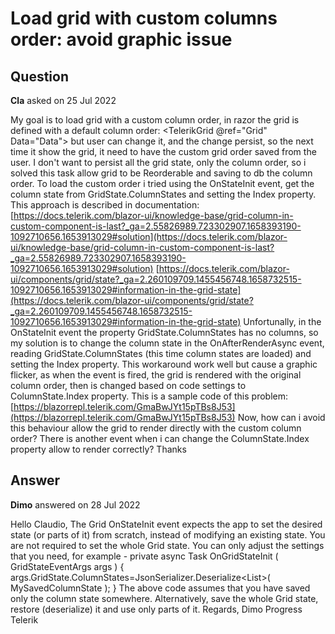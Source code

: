 # Load grid with custom columns order: avoid graphic issue

## Question

**Cla** asked on 25 Jul 2022

My goal is to load grid with a custom column order, in razor the grid is defined with a default column order: <TelerikGrid @ref="Grid" Data="Data"> <GridColumns> <GridColumn Field="UserName" /> <GridColumn Field="Name" /> <GridColumn Field="Surname" /> </GridColumns> </TelerikGrid> but user can change it, and the change persist, so the next time it show the grid, it need to have the custom grid order saved from the user. I don't want to persist all the grid state, only the column order, so i solved this task allow grid to be Reorderable and saving to db the column order. To load the custom order i tried using the OnStateInit event, get the column state from GridState.ColumnStates and setting the Index property. This approach is described in documentation: [https://docs.telerik.com/blazor-ui/knowledge-base/grid-column-in-custom-component-is-last?_ga=2.55826989.723302907.1658393190-1092710656.1653913029#solution](https://docs.telerik.com/blazor-ui/knowledge-base/grid-column-in-custom-component-is-last?_ga=2.55826989.723302907.1658393190-1092710656.1653913029#solution) [https://docs.telerik.com/blazor-ui/components/grid/state?_ga=2.260109709.1455456748.1658732515-1092710656.1653913029#information-in-the-grid-state](https://docs.telerik.com/blazor-ui/components/grid/state?_ga=2.260109709.1455456748.1658732515-1092710656.1653913029#information-in-the-grid-state) Unfortunally, in the OnStateInit event the property GridState.ColumnStates has no columns, so my solution is to change the column state in the OnAfterRenderAsync event, reading GridState.ColumnStates (this time column states are loaded) and setting the Index property. This workaround work well but cause a graphic flicker, as when the event is fired, the grid is rendered with the original column order, then is changed based on code settings to ColumnState.Index property. This is a sample code of this problem: [https://blazorrepl.telerik.com/GmaBwJYt15pTBs8J53](https://blazorrepl.telerik.com/GmaBwJYt15pTBs8J53) Now, how can i avoid this behaviour allow the grid to render directly with the custom column order? There is another event when i can change the ColumnState.Index property allow to render correctly? Thanks

## Answer

**Dimo** answered on 28 Jul 2022

Hello Claudio, The Grid OnStateInit event expects the app to set the desired state (or parts of it) from scratch, instead of modifying an existing state. You are not required to set the whole Grid state. You can only adjust the settings that you need, for example - private async Task OnGridStateInit ( GridStateEventArgs<MyGridModel> args ) {
args.GridState.ColumnStates=JsonSerializer.Deserialize<List<GridColumnState>>( MySavedColumnState );
} The above code assumes that you have saved only the column state somewhere. Alternatively, save the whole Grid state, restore (deserialize) it and use only parts of it. Regards, Dimo Progress Telerik
